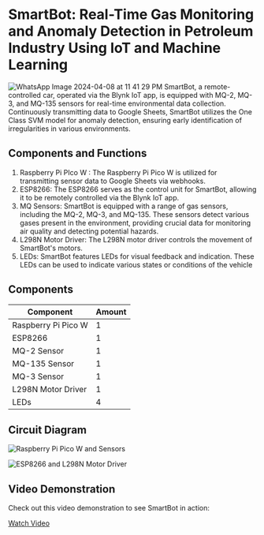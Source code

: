 # SmartBot: Real-Time Gas Monitoring and Anomaly Detection in Petroleum Industry Using IoT and Machine Learning
![WhatsApp Image 2024-04-08 at 11 41 29 PM](https://github.com/bachewar-bhushan/SmartBot/assets/142074907/2019ee7e-c3f5-4ee3-9cff-60a0e94f9099)
SmartBot, a remote-controlled car, operated via the Blynk IoT app, is equipped with MQ-2, MQ-3, and MQ-135 sensors for real-time environmental data collection. Continuously transmitting data to Google Sheets, SmartBot utilizes the One Class SVM model for anomaly detection, ensuring early identification of irregularities in various environments. 

## Components and Functions
1. Raspberry Pi PIco W : The Raspberry Pi Pico W is utilized for transmitting sensor data to Google Sheets via webhooks.
2. ESP8266: The ESP8266 serves as the control unit for SmartBot, allowing it to be remotely controlled via the Blynk IoT app.
3. MQ Sensors: SmartBot is equipped with a range of gas sensors, including the MQ-2, MQ-3, and MQ-135. These sensors detect various gases present in the environment, providing crucial data for monitoring air quality and detecting potential hazards.
4. L298N Motor Driver: The L298N motor driver controls the movement of SmartBot's motors.
5. LEDs: SmartBot features LEDs for visual feedback and indication. These LEDs can be used to indicate various states or conditions of the vehicle

## Components
| Component           | Amount |
| ------------------- | ------ |
| Raspberry Pi Pico W | 1      |
| ESP8266             | 1      |
| MQ-2 Sensor         | 1      |
| MQ-135 Sensor       | 1      |
| MQ-3 Sensor         | 1      |
| L298N Motor Driver  | 1      |
| LEDs                | 4      |


## Circuit Diagram 
   ![Raspberry Pi Pico W and Sensors](https://github.com/bachewar-bhushan/SmartBot/assets/142074907/fecacc1b-fa01-4436-8969-2afc7731bb63)

   ![ESP8266 and L298N Motor Driver](https://github.com/bachewar-bhushan/SmartBot/assets/142074907/1e939ce1-ca5a-4ee6-86a3-70f5dd9ecce0)

## Video Demonstration

Check out this video demonstration to see SmartBot in action:

[Watch Video]([https://drive.google.com/file/d/YOUR_FILE_ID_HERE/view?usp=sharing](https://drive.google.com/file/d/1_J8lU9RZnxMFQNCjEJvBX9Zs4pwNoNJt/view?usp=sharing))

